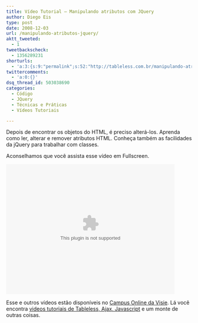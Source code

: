 ```yaml
---
title: Vídeo Tutorial – Manipulando atributos com JQuery
author: Diego Eis
type: post
date: 2008-12-03
url: /manipulando-atributos-jquery/
aktt_tweeted:
  - 1
tweetbackscheck:
  - 1356289231
shorturls:
  - 'a:3:{s:9:"permalink";s:52:"http://tableless.com.br/manipulando-atributos-jquery";s:7:"tinyurl";s:26:"http://tinyurl.com/3wb2ox5";s:4:"isgd";s:19:"http://is.gd/Pa3wHT";}'
twittercomments:
  - 'a:0:{}'
dsq_thread_id: 503038690
categories:
  - Código
  - JQuery
  - Técnicas e Práticas
  - Vídeos Tutoriais

---
```

Depois de encontrar os objetos do HTML, é preciso alterá-los. Aprenda como ler, alterar e remover atributos HTML. Conheça também as facilidades da jQuery para trabalhar com classes. 

<!--more-->


  
Aconselhamos que você assista esse vídeo em Fullscreen. 

<embed src="http://visie.com.br/campus/static/mediaplayer.swf" width="457" height="353" allowscriptaccess="always" allowfullscreen="true" flashvars="height=353&#038;width=457&#038;file=http://visie.com.br/campus/flv/65.flv&#038;image=http://visie.com.br/campus/static/visie.jpg" />


Esse e outros vídeos estão disponíveis no [Campus Online da Visie][1]. Lá você encontra [videos tutoriais de Tableless, Ajax, Javascript][2] e um monte de outras coisas.

 [1]: http://visie.com.br/campus/ "Vídeos tutoriais de Tableless"
 [2]: http://visie.com.br/campus/
